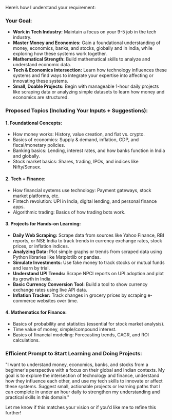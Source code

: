 Here’s how I understand your requirement:  

### **Your Goal:**  
- **Work in Tech Industry:** Maintain a focus on your 9-5 job in the tech industry.  
- **Master Money and Economics:** Gain a foundational understanding of money, economics, banks, and stocks, globally and in India, while exploring how these systems work together.  
- **Mathematical Strength:** Build mathematical skills to analyze and understand economic data.  
- **Tech & Economics Intersection:** Learn how technology influences these systems and find ways to integrate your expertise into affecting or innovating these systems.  
- **Small, Doable Projects:** Begin with manageable 1-hour daily projects like scraping data or analyzing simple datasets to learn how money and economics are structured.  

### **Proposed Topics (Including Your Inputs + Suggestions):**  
#### 1. **Foundational Concepts:**  
- How money works: History, value creation, and fiat vs. crypto.  
- Basics of economics: Supply & demand, inflation, GDP, and fiscal/monetary policies.  
- Banking basics: Lending, interest rates, and how banks function in India and globally.  
- Stock market basics: Shares, trading, IPOs, and indices like Nifty/Sensex.  

#### 2. **Tech + Finance:**  
- How financial systems use technology: Payment gateways, stock market platforms, etc.  
- Fintech revolution: UPI in India, digital lending, and personal finance apps.  
- Algorithmic trading: Basics of how trading bots work.  

#### 3. **Projects for Hands-on Learning:**  
- **Daily Web Scraping:** Scrape data from sources like Yahoo Finance, RBI reports, or NSE India to track trends in currency exchange rates, stock prices, or inflation indices.  
- **Analyzing Data:** Plot simple graphs or trends from scraped data using Python libraries like Matplotlib or pandas.  
- **Simulate Investments:** Use fake money to track stocks or mutual funds and learn by trial.  
- **Understand UPI Trends:** Scrape NPCI reports on UPI adoption and plot its growth in India.  
- **Basic Currency Conversion Tool:** Build a tool to show currency exchange rates using live API data.  
- **Inflation Tracker:** Track changes in grocery prices by scraping e-commerce websites over time.  

#### 4. **Mathematics for Finance:**  
- Basics of probability and statistics (essential for stock market analysis).  
- Time value of money, simple/compound interest.  
- Basics of financial modeling: Forecasting trends, CAGR, and ROI calculations.  

### **Efficient Prompt to Start Learning and Doing Projects:**  
"I want to understand money, economics, banks, and stocks from a beginner's perspective with a focus on their global and Indian contexts. My goal is to explore the intersection of technology and finance, understand how they influence each other, and use my tech skills to innovate or affect these systems. Suggest small, actionable projects or learning paths that I can complete in under an hour daily to strengthen my understanding and practical skills in this domain."  

Let me know if this matches your vision or if you'd like me to refine this further!  